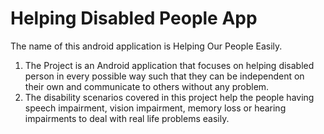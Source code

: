# Helping Disabled People App
The name of this android application is Helping Our People Easily.

1. The Project is an Android application that focuses on helping disabled person in every possible way such that they can be independent on their own and communicate to others without any problem.
2. The disability scenarios covered in this project help the people having speech impairment, vision impairment, memory loss or hearing impairments to deal with real life problems easily.
